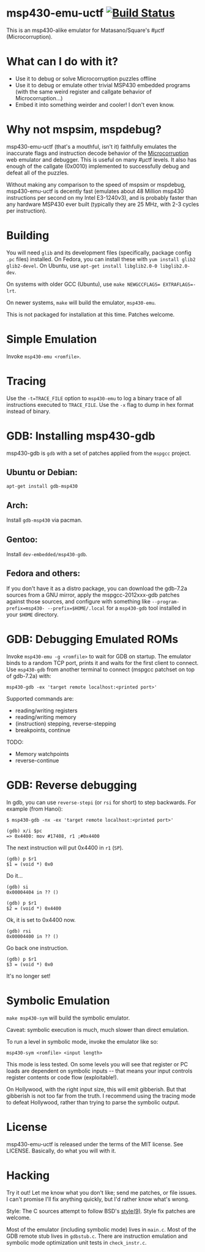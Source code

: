 msp430-emu-uctf [![Build Status](https://travis-ci.org/cemeyer/msp430-emu-uctf.png?branch=master)](https://travis-ci.org/cemeyer/msp430-emu-uctf)
===================

This is an msp430-alike emulator for Matasano/Square's #µctf (Microcorruption).

What can I do with it?
======================

* Use it to debug or solve Microcorruption puzzles offline
* Use it to debug or emulate other trivial MSP430 embedded programs (with the
  same weird register and callgate behavior of Microcorruption...)
* Embed it into something weirder and cooler! I don't even know.

Why not mspsim, mspdebug?
=========================

msp430-emu-uctf (that's a mouthful, isn't it) faithfully emulates the
inaccurate flags and instruction decode behavior of the
[Microcorruption](http://microcorruption.com/) web emulator and debugger. This
is useful on many #µctf levels. It also has enough of the callgate (0x0010)
implemented to successfully debug and defeat all of the puzzles.

Without making any comparison to the speed of mspsim or mspdebug,
msp430-emu-uctf is decently fast (emulates about 48 Million msp430 instructions
per second on my Intel E3-1240v3), and is probably faster than any hardware
MSP430 ever built (typically they are 25 MHz, with 2-3 cycles per instruction).

Building
========

You will need `glib` and its development files (specifically, package config
`.pc` files) installed. On Fedora, you can install these with `yum install
glib2 glib2-devel`. On Ubuntu, use `apt-get install libglib2.0-0
libglib2.0-dev`.

On systems with older GCC (Ubuntu), use `make NEWGCCFLAGS= EXTRAFLAGS=-lrt`.

On newer systems, `make` will build the emulator, `msp430-emu`.

This is not packaged for installation at this time. Patches welcome.

Simple Emulation
================

Invoke `msp430-emu <romfile>`.

Tracing
=======

Use the `-t=TRACE_FILE` option to `msp430-emu` to log a binary trace of all
instructions executed to `TRACE_FILE`. Use the `-x` flag to dump in hex format
instead of binary.

GDB: Installing msp430-gdb
==========================

msp430-gdb is `gdb` with a set of patches applied from the `mspgcc` project.

Ubuntu or Debian:
-----------------

`apt-get install gdb-msp430`

Arch:
-----

Install `gdb-msp430` via pacman.

Gentoo:
-------

Install `dev-embedded/msp430-gdb`.

Fedora and others:
------------------

If you don't have it as a distro package, you can download the gdb-7.2a sources
from a GNU mirror, apply the mspgcc-2012xxx-gdb patches against those sources,
and configure with something like `--program-prefix=msp430- --prefix=$HOME/.local`
for a `msp430-gdb` tool installed in your `$HOME` directory.

GDB: Debugging Emulated ROMs
============================

Invoke `msp430-emu -g <romfile>` to wait for GDB on startup. The emulator binds
to a random TCP port, prints it and waits for the first client to connect. Use `msp430-gdb` from
another terminal to connect (mspgcc patchset on top of gdb-7.2a) with:

    msp430-gdb -ex 'target remote localhost:<printed port>'

Supported commands are:
* reading/writing registers
* reading/writing memory
* (instruction) stepping, reverse-stepping
* breakpoints, continue

TODO:
* Memory watchpoints
* reverse-continue

GDB: Reverse debugging
======================

In gdb, you can use `reverse-stepi` (or `rsi` for short) to step backwards. For
example (from Hanoi):

    $ msp430-gdb -nx -ex 'target remote localhost:<printed port>'

    (gdb) x/i $pc
    => 0x4400: mov #17408, r1 ;#0x4400

The next instruction will put 0x4400 in `r1` (`SP`).

    (gdb) p $r1
    $1 = (void *) 0x0

Do it...

    (gdb) si
    0x00004404 in ?? ()

    (gdb) p $r1
    $2 = (void *) 0x4400

Ok, it is set to 0x4400 now.

    (gdb) rsi
    0x00004400 in ?? ()

Go back one instruction.

    (gdb) p $r1
    $3 = (void *) 0x0

It's no longer set!

Symbolic Emulation
==================

`make msp430-sym` will build the symbolic emulator.

Caveat: symbolic execution is much, much slower than direct emulation.

To run a level in symbolic mode, invoke the emulator like so:

    msp430-sym <romfile> <input length>

This mode is less tested. On some levels you will see that register or PC loads
are dependent on symbolic inputs -- that means your input controls register
contents or code flow (exploitable!).

On Hollywood, with the right input size, this will emit gibberish. But that
gibberish is not too far from the truth. I recommend using the tracing mode to
defeat Hollywood, rather than trying to parse the symbolic output.

License
=======

msp430-emu-uctf is released under the terms of the MIT license. See LICENSE.
Basically, do what you will with it.

Hacking
=======

Try it out! Let me know what you don't like; send me patches, or file issues. I
can't promise I'll fix anything quickly, but I'd rather know what's wrong.

Style: The C sources attempt to follow BSD's
[style(9)](http://www.freebsd.org/cgi/man.cgi?query=style&sektion=9). Style fix
patches are welcome.

Most of the emulator (including symbolic mode) lives in `main.c`. Most of the
GDB remote stub lives in `gdbstub.c`. There are instruction emulation and
symbolic mode optimization unit tests in `check_instr.c`.
